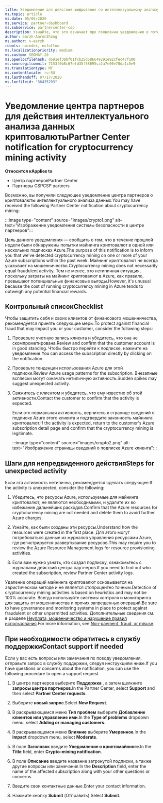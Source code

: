 ```yaml
---
title: Уведомление для действия шифрования по интеллектуальному анализу
ms.topic: article
ms.date: 05/05/2020
ms.service: partner-dashboard
ms.subservice: partnercenter-csp
description: Узнайте, что это означает при появлении уведомления о потенциальном криптовалюты интеллектуального анализа данных (или шифровании с помощью шифрования) в одной или нескольких подписках Azure.
author: aarzh-AaronZhang
ms.author: v-aarzh
robots: noindex, nofollow
ms.localizationpriority: medium
ms.custom: SEOMAY.20
ms.openlocfilehash: d691ef30bf01fcb25d686649291e92cfec47f100
ms.sourcegitcommit: 7153f0b8c67efd35f58695ca2a7e00e70da1c5e9
ms.translationtype: MT
ms.contentlocale: ru-RU
ms.lasthandoff: 07/17/2020
ms.locfileid: "86435203"
---
```

# <a name="partner-center-notification-for-cryptocurrency-mining-activity"></a><span data-ttu-id="b1297-103">Уведомление центра партнеров для действия интеллектуального анализа данных криптовалюты</span><span class="sxs-lookup"><span data-stu-id="b1297-103">Partner Center notification for cryptocurrency mining activity</span></span>

<span data-ttu-id="b1297-104">**Относится к**</span><span class="sxs-lookup"><span data-stu-id="b1297-104">**Applies to**</span></span>

-  <span data-ttu-id="b1297-105">Центр партнеров</span><span class="sxs-lookup"><span data-stu-id="b1297-105">Partner Center</span></span>
-  <span data-ttu-id="b1297-106">Партнеры CSP</span><span class="sxs-lookup"><span data-stu-id="b1297-106">CSP partners</span></span>

<span data-ttu-id="b1297-107">Возможно, вы получили следующее уведомление центра партнеров о криптовалюты интеллектуального анализа данных:</span><span class="sxs-lookup"><span data-stu-id="b1297-107">You may have received the following Partner Center notification about cryptocurrency mining:</span></span>

:::image type="content" source="images/crypto1.png" alt-text="Изображение уведомления системы безопасности в центре партнеров":::

<span data-ttu-id="b1297-109">Цель данного уведомления — сообщить о том, что в течение прошлой недели были обнаружены попытки майнинга криптовалют в одной или нескольких подписках Azure.</span><span class="sxs-lookup"><span data-stu-id="b1297-109">The purpose of this notification is to inform you that we've detected cryptocurrency mining on one or more of your Azure subscriptions within the past week.</span></span> <span data-ttu-id="b1297-110">Майнинг криптовалют не всегда указывает на мошенничество.</span><span class="sxs-lookup"><span data-stu-id="b1297-110">Cryptocurrency mining does not necessarily equal fraudulent activity.</span></span> <span data-ttu-id="b1297-111">Тем не менее, это нетипичная ситуация, поскольку затраты на майнинг криптовалют в Azure, как правило, превышают потенциальные финансовые выгоды.</span><span class="sxs-lookup"><span data-stu-id="b1297-111">However, it's unusual because the cost of running cryptocurrency mining in Azure tends to outweigh any potential financial rewards.</span></span>

## <a name="checklist"></a><span data-ttu-id="b1297-112">Контрольный список</span><span class="sxs-lookup"><span data-stu-id="b1297-112">Checklist</span></span>

<span data-ttu-id="b1297-113">Чтобы защитить себя и своих клиентов от финансового мошенничества, рекомендуется принять следующие меры:</span><span class="sxs-lookup"><span data-stu-id="b1297-113">To protect against financial fraud that may impact you or your customer, consider the following steps:</span></span>

1. <span data-ttu-id="b1297-114">Проверьте учетную запись клиента и убедитесь, что она не скомпрометирована.</span><span class="sxs-lookup"><span data-stu-id="b1297-114">Review and confirm that the customer account is in good standing.</span></span> <span data-ttu-id="b1297-115">Чтобы быстро перейти к подписке, нажмите на уведомление.</span><span class="sxs-lookup"><span data-stu-id="b1297-115">You can access the subscription directly by clicking on the notification.</span></span>

2. <span data-ttu-id="b1297-116">Проверьте тенденции использования Azure для этой подписки.</span><span class="sxs-lookup"><span data-stu-id="b1297-116">Review Azure usage patterns for the subscription.</span></span> <span data-ttu-id="b1297-117">Внезапные всплески могут означать нетипичную активность.</span><span class="sxs-lookup"><span data-stu-id="b1297-117">Sudden spikes may suggest unexpected activity.</span></span>

3. <span data-ttu-id="b1297-118">Свяжитесь с клиентом и убедитесь, что ему известно об этой активности.</span><span class="sxs-lookup"><span data-stu-id="b1297-118">Contact the customer to confirm that the activity is expected.</span></span>

   <span data-ttu-id="b1297-119">Если это нормальная активность, вернитесь к странице сведений о подписке Azure этого клиента и подтвердите законность майнинга криптовалют.</span><span class="sxs-lookup"><span data-stu-id="b1297-119">If the activity is expected, return to the customer's Azure subscription detail page and confirm that the cryptocurrency mining is legitimate.</span></span>

   :::image type="content" source="images/crypto2.png" alt-text="Изображение страницы сведений о подписке Azure клиента":::

## <a name="steps-for-unexpected-activity"></a><span data-ttu-id="b1297-121">Шаги для непредвиденного действия</span><span class="sxs-lookup"><span data-stu-id="b1297-121">Steps for unexpected activity</span></span>

<span data-ttu-id="b1297-122">Если эта активность нетипична, рекомендуется сделать следующее:</span><span class="sxs-lookup"><span data-stu-id="b1297-122">If the activity is unexpected, consider the following:</span></span>

1. <span data-ttu-id="b1297-123">Убедитесь, что ресурсы Azure, используемые для майнинга криптовалют, не являются необходимыми, и удалите их во избежание дальнейших расходов.</span><span class="sxs-lookup"><span data-stu-id="b1297-123">Confirm that the Azure resources for cryptocurrency mining are not needed and delete them to avoid further Azure charges.</span></span>

2. <span data-ttu-id="b1297-124">Узнайте, как были созданы эти ресурсы.</span><span class="sxs-lookup"><span data-stu-id="b1297-124">Understand how the resources were created in the first place.</span></span> <span data-ttu-id="b1297-125">Для этого могут потребоваться данные из журналов управления ресурсами Azure, где регистрируется развертывание ресурсов.</span><span class="sxs-lookup"><span data-stu-id="b1297-125">This may require you to review the Azure Resource Management logs for resource provisioning activities.</span></span>

3. <span data-ttu-id="b1297-126">Если вам нужно узнать, кто создал подписку, ознакомьтесь с журналами действий центра партнеров.</span><span class="sxs-lookup"><span data-stu-id="b1297-126">If you need to find out who created the subscription, review Partner Center activity logs.</span></span>

<span data-ttu-id="b1297-127">Удаление операций майнинга криптовалют основывается на эвристическом методе и не является стопроцентно точным.</span><span class="sxs-lookup"><span data-stu-id="b1297-127">Detection of cryptocurrency mining activities is based on heuristics and may not be 100% accurate.</span></span> <span data-ttu-id="b1297-128">Всегда используйте системы контроля и мониторинга для защиты от мошенничества и прочих запрещенных операций.</span><span class="sxs-lookup"><span data-stu-id="b1297-128">Be sure to have governance and monitoring systems in place to protect against fraudulent or other unpermitted activities.</span></span> <span data-ttu-id="b1297-129">Дополнительные сведения см. в разделе [Неуплата, мошенничество и нарушение правил использования](https://docs.microsoft.com/partner-center/non-payment--fraud--or-misuse).</span><span class="sxs-lookup"><span data-stu-id="b1297-129">For more information, see [Non-payment, fraud, or misuse](https://docs.microsoft.com/partner-center/non-payment--fraud--or-misuse).</span></span>

## <a name="contact-support-if-needed"></a><span data-ttu-id="b1297-130">При необходимости обратитесь в службу поддержки</span><span class="sxs-lookup"><span data-stu-id="b1297-130">Contact support if needed</span></span>

<span data-ttu-id="b1297-131">Если у вас есть вопросы или замечания по поводу уведомления, отправьте запрос в службу поддержки, следуя инструкциям ниже.</span><span class="sxs-lookup"><span data-stu-id="b1297-131">If you have questions or concerns about the notification, you can use the following procedure to open a support request.</span></span>

1. <span data-ttu-id="b1297-132">В центре партнеров выберите **Поддержка** , а затем щелкните **запросы центра партнеров**.</span><span class="sxs-lookup"><span data-stu-id="b1297-132">In the Partner Center, select **Support** and then select **Partner Center requests**.</span></span>

2. <span data-ttu-id="b1297-133">Выберите **новый запрос**.</span><span class="sxs-lookup"><span data-stu-id="b1297-133">Select **New Request**.</span></span> 

3. <span data-ttu-id="b1297-134">В раскрывающемся меню **Тип проблем** выберите **Добавление клиентов или управление ими**.</span><span class="sxs-lookup"><span data-stu-id="b1297-134">In the **Type of problems** dropdown menu, select **Adding or managing customers**.</span></span>

4. <span data-ttu-id="b1297-135">В раскрывающемся меню **Влияние** выберите **Умеренное**.</span><span class="sxs-lookup"><span data-stu-id="b1297-135">In the **Impact** dropdown menu, select **Moderate**.</span></span>

5. <span data-ttu-id="b1297-136">В поле **Заголовок** введите **Уведомление о криптомайнинге**.</span><span class="sxs-lookup"><span data-stu-id="b1297-136">In the **Title** field, enter **Crypto-mining notification**.</span></span>

6. <span data-ttu-id="b1297-137">В поле **Описание** введите название затронутой подписки, а также другие вопросы или замечания.</span><span class="sxs-lookup"><span data-stu-id="b1297-137">In the **Description** field, enter the name of the affected subscription along with your other questions or concerns.</span></span>

7. <span data-ttu-id="b1297-138">Введите свои контактные данные.</span><span class="sxs-lookup"><span data-stu-id="b1297-138">Enter your contact information.</span></span>

8. <span data-ttu-id="b1297-139">Нажмите кнопку **Submit** (Отправить).</span><span class="sxs-lookup"><span data-stu-id="b1297-139">Select **Submit**.</span></span>
